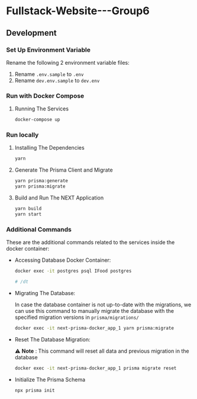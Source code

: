# Fullstack-Website---Group6
## Development

### Set Up Environment Variable 

Rename the following 2 environment variable files:

1. Rename `.env.sample` to `.env`
2. Rename `dev.env.sample` to `dev.env`

### Run with Docker Compose

1. Running The Services

    ```bash
    docker-compose up
    ```

### Run locally

1. Installing The Dependencies

    ```bash
    yarn
    ```

2. Generate The Prisma Client and Migrate 

    ```bash
    yarn prisma:generate 
    yarn prisma:migrate 
    ```


2. Build and Run The NEXT Application

    ```bash
    yarn build
    yarn start
    ```

### Additional Commands

These are the additional commands related to the services inside the docker container:

- Accessing Database Docker Container:

    ```bash
    docker exec -it postgres psql IFood postgres

    # /dt
    ```

- Migrating The Database:

    In case the database container is not up-to-date with the migrations, we can use this command to manually migrate the database with the specified migration versions in `prisma/migrations/`

    ```bash
    docker exec -it next-prisma-docker_app_1 yarn prisma:migrate
    ```

- Reset The Database Migration:

    :warning: **Note** : This command will reset all data and previous migration in the database

    ```bash
    docker exec -it next-prisma-docker_app_1 prisma migrate reset
    ```

- Initialize The Prisma Schema

    ```bash
    npx prisma init
    ```
